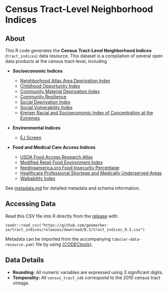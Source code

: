 # Census Tract-Level Neighborhood Indices

## About

This R code generates the **Census Tract-Level Neighborhood Indices** (`tract_indices`) data resource. This dataset is a compilation of several open data products at the census tract-level, including 

- **Socioeconomic Indices**
  
    + [Neighborhood Atlas Area Deprivation Index](https://www.neighborhoodatlas.medicine.wisc.edu/)
    + [Childhood Opportunity Index](https://data.diversitydatakids.org/dataset/coi20-child-opportunity-index-2-0-database/resource/080cfe52-90aa-4925-beaa-90efb04ab7fb#dictionary_anchor)
    + [Community Material Deprivation Index](https://geomarker.io/dep_index/)
    + [Community Resilience](https://www2.census.gov/programs-surveys/demo/technical-documentation/community-resilience/2019/cre_file_layout_2019.pdf)
    + [Social Deprivation Index](https://www.graham-center.org/rgc/maps-data-tools/sdi/social-deprivation-index.html)
    + [Social Vulnerability Index](https://www.atsdr.cdc.gov/placeandhealth/svi/index.html)
    + [Kreiger Racial and Socioeconomic Index of Concentration at the Extremes](https://www.hsph.harvard.edu/thegeocodingproject/covid-19-resources/)
    
- **Environmental Indices**

    + [EJ Screen](https://www.epa.gov/ejscreen/overview-environmental-indicators-ejscreen)

- **Food and Medical Care Access Indices**

    + [USDA Food Access Research Atlas](https://www.ers.usda.gov/data-products/food-access-research-atlas/state-level-estimates-of-low-income-and-low-access-populations/)
    + [Modified Retail Food Environment Index](https://www.cdc.gov/obesity/downloads/census-tract-level-state-maps-mrfei_TAG508.pdf)
    + [feedingamerica.org Food Insecurity Percentage](feedingamerica.org)
    + [Healthcare Professional Shortage and Medically Underserved Areas](https://bhw.hrsa.gov/workforce-shortage-areas/shortage-designation)
    + [Walkability Index](https://www.epa.gov/smartgrowth/national-walkability-index-user-guide-and-methodology)
    
See [metadata.md](./metadata.md) for detailed metadata and schema information.

## Accessing Data

Read this CSV file into R directly from the [release](https://github.com/geomarker-io/tract_indices/releases) with: 

```
readr::read_csv("https://github.com/geomarker-io/tract_indices/releases/download/0.3/tract_indices_0.3.csv")
```

Metadata can be imported from the accompanying `tabular-data-resource.yaml` file by using [{CODECtools}](https://geomarker.io/CODECtools/).

## Data Details

- **Rounding:** All numeric variables are expressed using 3 significant digits.
- **Temporality:** All `census_tract_id`s correspond to the 2010 census tract vintage.

